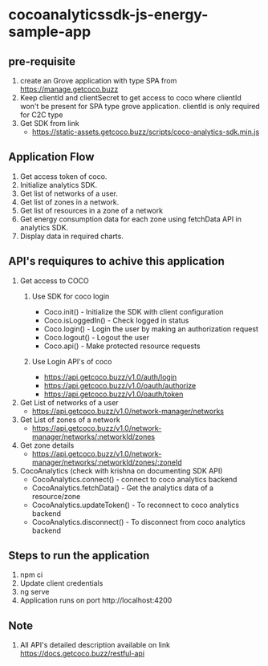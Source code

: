 # cocoanalyticssdk-js-energy-sample-app


## pre-requisite
1. create an Grove application with type SPA from https://manage.getcoco.buzz
2. Keep clientId and clientSecret to get access to coco where clientId won't be present for SPA type grove application. clientId is only required for C2C type
3. Get SDK from link 
   * https://static-assets.getcoco.buzz/scripts/coco-analytics-sdk.min.js

## Application Flow
1. Get access token of coco.
2. Initialize analytics SDK.
3. Get list of networks of a user.
4. Get list of zones in a network.
5. Get list of resources in a zone of a network
5. Get energy consumption data for each zone using fetchData API in analytics SDK.
6. Display data in required charts.

## API's requiqures to achive this application
1. Get access to COCO
   1. Use SDK for coco login
      * Coco.init() - Initialize the SDK with client configuration
      * Coco.isLoggedIn() - Check logged in status
      * Coco.login() - Login the user by making an authorization request
      * Coco.logout() - Logout the user
      * Coco.api() - Make protected resource requests

   2. Use Login API's of coco
      * https://api.getcoco.buzz/v1.0/auth/login
      * https://api.getcoco.buzz/v1.0/oauth/authorize
      * https://api.getcoco.buzz/v1.0/oauth/token
2. Get List of networks of a user
   * https://api.getcoco.buzz/v1.0/network-manager/networks
3. Get List of zones of a network
   * https://api.getcoco.buzz/v1.0/network-manager/networks/:networkId/zones
4. Get zone details
   * https://api.getcoco.buzz/v1.0/network-manager/networks/:networkId/zones/:zoneId
5. CocoAnalytics (check with krishna on documenting SDK API)
   * CocoAnalytics.connect() - connect to coco analytics backend
   * CocoAnalytics.fetchData() - Get the analytics data of a resource/zone
   * CocoAnalytics.updateToken() - To reconnect to coco analytics backend
   * CocoAnalytics.disconnect() - To disconnect from coco analytics backend

## Steps to run the application
1. npm ci
2. Update client credentials 
3. ng serve 
4. Application runs on port http://localhost:4200


## Note
1. All API's detailed description available on link https://docs.getcoco.buzz/restful-api